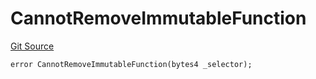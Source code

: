 # CannotRemoveImmutableFunction
[Git Source](https://github.com/thrackle-io/tron/blob/cc518f3968132c6914cbdf581f9e9c0cee9a912e/src/client/token/handler/diamond/HandlerDiamondLib.sol)


```solidity
error CannotRemoveImmutableFunction(bytes4 _selector);
```

